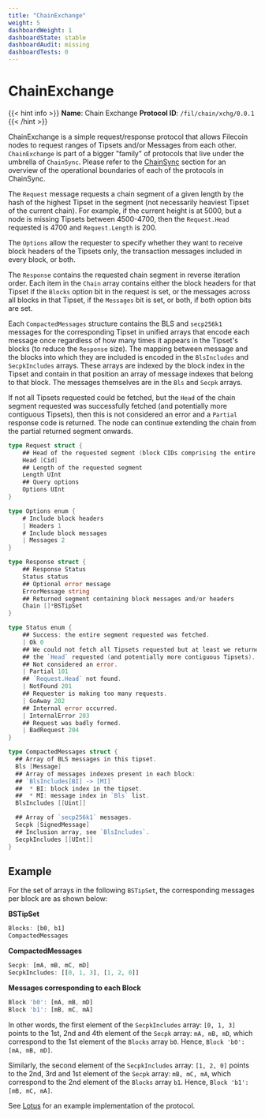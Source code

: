 ```yaml
---
title: "ChainExchange"
weight: 5
dashboardWeight: 1
dashboardState: stable
dashboardAudit: missing
dashboardTests: 0
---
```


# ChainExchange

{{< hint info >}}
**Name**: Chain Exchange
**Protocol ID**: `/fil/chain/xchg/0.0.1`
{{< /hint >}}

ChainExchange is a simple request/response protocol that allows Filecoin nodes to request ranges of Tipsets and/or Messages from each other. `ChainExchange` is part of a bigger "family" of protocols that live under the umbrella of `ChainSync`. Please refer to the [ChainSync](blockchain#chainsync) section for an overview of the operational boundaries of each of the protocols in ChainSync.

The `Request` message requests a chain segment of a given length by the hash of the highest Tipset in the segment (not necessarily heaviest Tipset of the current chain). For example, if the current height is at 5000, but a node is missing Tipsets between 4500-4700, then the `Request.Head` requested is 4700 and `Request.Length` is 200.

The `Options` allow the requester to specify whether they want to receive block headers of the Tipsets only, the transaction messages included in every block, or both.

The `Response` contains the requested chain segment in reverse iteration order. Each item in the `Chain` array contains either the block headers for that Tipset if the `Blocks` option bit in the request is set, or the messages across all blocks in that Tipset, if the `Messages` bit is set, or both, if both option bits are set.

Each `CompactedMessages` structure contains the BLS and `secp256k1` messages for the corresponding Tipset in unified arrays that encode each message once regardless of how many times it appears in the Tipset's blocks (to reduce the `Response` size). The mapping between message and the blocks into which they are included is encoded in the `BlsIncludes` and `SecpkIncludes` arrays. These arrays are indexed by the block index in the Tipset and contain in that position an array of message indexes that belong to that block. The messages themselves are in the `Bls` and `Secpk` arrays.

If not all Tipsets requested could be fetched, but the `Head` of the chain segment requested was successfully fetched (and potentially more contiguous Tipsets), then this is not considered an error and a `Partial` response code is returned. The node can continue extending the chain from the partial returned segment onwards.

```go
type Request struct {
    ## Head of the requested segment (block CIDs comprising the entire Tipset)
	Head [Cid]
    ## Length of the requested segment
	Length UInt
    ## Query options
    Options UInt
}
```

```go
type Options enum {
    # Include block headers
    | Headers 1
    # Include block messages
    | Messages 2
}

type Response struct {
    ## Response Status
    Status status
    ## Optional error message
    ErrorMessage string
    ## Returned segment containing block messages and/or headers
    Chain []*BSTipSet
}

type Status enum {
    ## Success: the entire segment requested was fetched.
    | Ok 0
    ## We could not fetch all Tipsets requested but at least we returned
    ## the `Head` requested (and potentially more contiguous Tipsets).
    ## Not considered an error.
    | Partial 101
    ## `Request.Head` not found.
    | NotFound 201
    ## Requester is making too many requests.
    | GoAway 202
    ## Internal error occurred.
    | InternalError 203
    ## Request was badly formed.
    | BadRequest 204
}

type CompactedMessages struct {
  ## Array of BLS messages in this tipset.
  Bls [Message]
  ## Array of messages indexes present in each block:
  ## `BlsIncludes[BI] -> [MI]`
  ##  * BI: block index in the tipset.
  ##  * MI: message index in `Bls` list.
  BlsIncludes [[Uint]]

  ## Array of `secp256k1` messages.
  Secpk [SignedMessage]
  ## Inclusion array, see `BlsIncludes`.
  SecpkIncludes [[UInt]]
}
```

## Example

For the set of arrays in the following `BSTipSet`, the corresponding messages per block are as shown below:

**BSTipSet**
```js
Blocks: [b0, b1]
CompactedMessages
```

**CompactedMessages**
```js
Secpk: [mA, mB, mC, mD]
SecpkIncludes: [[0, 1, 3], [1, 2, 0]]
```

**Messages corresponding to each Block**
```js
Block 'b0': [mA, mB, mD]
Block 'b1': [mB, mC, mA]
```

In other words, the first element of the `SecpkIncludes` array: `[0, 1, 3]` points to the 1st, 2nd and 4th element of the `Secpk` array: `mA, mB, mD`, which correspond to the 1st element of the `Blocks` array `b0`. Hence, `Block 'b0': [mA, mB, mD]`.

Similarly, the second element of the `SecpkIncludes` array: `[1, 2, 0]` points to the 2nd, 3rd and 1st element of the `Secpk` array: `mB, mC, mA`, which correspond to the 2nd element of the `Blocks` array `b1`. Hence, `Block 'b1': [mB, mC, mA]`.

See [Lotus](https://github.com/filecoin-project/lotus/tree/master/chain/exchange) for an example implementation of the protocol.
